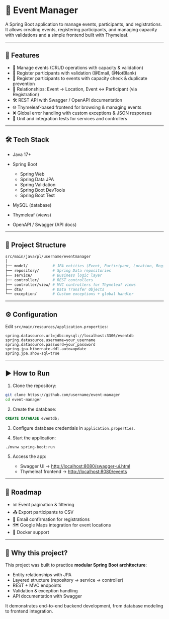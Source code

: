 # 🎉 Event Manager

A Spring Boot application to manage events, participants, and registrations.
It allows creating events, registering participants, and managing capacity with validations and a simple frontend built with Thymeleaf.

---

## 🚀 Features

* 📅 Manage events (CRUD operations with capacity & validation)
* 👤 Register participants with validation (@Email, @NotBlank)
* 📝 Register participants to events with capacity check & duplicate prevention
* 🔗 Relationships: Event → Location, Event ↔ Participant (via Registration)
* 🛠️ REST API with Swagger / OpenAPI documentation
* 🌐 Thymeleaf-based frontend for browsing & managing events
* ❌ Global error handling with custom exceptions & JSON responses
* 🧪 Unit and integration tests for services and controllers

---

## 🛠️ Tech Stack

* Java 17+
* Spring Boot

    * Spring Web
    * Spring Data JPA
    * Spring Validation
    * Spring Boot DevTools
    * Spring Boot Test
* MySQL (database)
* Thymeleaf (views)
* OpenAPI / Swagger (API docs)

---

## 📂 Project Structure

```bash
src/main/java/pl/username/eventmanager
│
├── model/           # JPA entities (Event, Participant, Location, Registration)
├── repository/      # Spring Data repositories
├── service/         # Business logic layer
├── controller/      # REST controllers
├── controller/view/ # MVC controllers for Thymeleaf views
├── dto/             # Data Transfer Objects
└── exception/       # Custom exceptions + global handler
```

---

## ⚙️ Configuration

Edit `src/main/resources/application.properties`:

```properties
spring.datasource.url=jdbc:mysql://localhost:3306/eventdb
spring.datasource.username=your_username
spring.datasource.password=your_password
spring.jpa.hibernate.ddl-auto=update
spring.jpa.show-sql=true
```

---

## ▶️ How to Run

1. Clone the repository:

```bash
git clone https://github.com/username/event-manager
cd event-manager
```

2. Create the database:

```sql
CREATE DATABASE eventdb;
```

3. Configure database credentials in `application.properties`.

4. Start the application:

```bash
./mvnw spring-boot:run
```

5. Access the app:

    * Swagger UI → [http://localhost:8080/swagger-ui.html](http://localhost:8080/swagger-ui.html)
    * Thymeleaf frontend → [http://localhost:8080/events](http://localhost:8080/events)

---

## 🔮 Roadmap

* 📊 Event pagination & filtering
* 📤 Export participants to CSV
* 📧 Email confirmation for registrations
* 🗺️ Google Maps integration for event locations
* 🐳 Docker support

---

## 📌 Why this project?

This project was built to practice **modular Spring Boot architecture**:

* Entity relationships with JPA
* Layered structure (repository → service → controller)
* REST + MVC endpoints
* Validation & exception handling
* API documentation with Swagger

It demonstrates end-to-end backend development, from database modeling to frontend integration.
